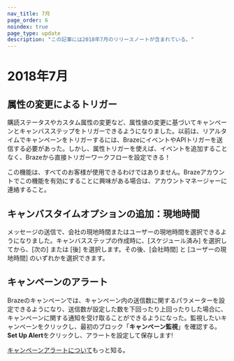 ```yaml
---
nav_title: 7月
page_order: 6
noindex: true
page_type: update
description: "この記事には2018年7月のリリースノートが含まれている。"
---
```

# 2018年7月

## 属性の変更によるトリガー

購読ステータスやカスタム属性の変更など、属性値の変更に基づいてキャンペーンとキャンバスステップをトリガーできるようになりました。以前は、リアルタイムでキャンペーンをトリガーするには、BrazeにイベントやAPIトリガーを送信する必要があった。しかし、属性トリガーを使えば、イベントを追加することなく、Brazeから直接トリガーワークフローを設定できる！

この機能は、すべてのお客様が使用できるわけではありません。Brazeアカウントでこの機能を有効にすることに興味がある場合は、アカウントマネージャーに連絡すること。

## キャンバスタイムオプションの追加：現地時間

メッセージの送信で、会社の現地時間またはユーザーの現地時間を選択できるようになりました。キャンバスステップの作成時に、\[スケジュール済み] を選択してから、\[次の] または \[後] を選択します。その後、\[会社時間] と \[ユーザーの現地時間] のいずれかを選択できます。

## キャンペーンのアラート

Brazeのキャンペーンでは、キャンペーン内の送信数に関するパラメーターを設定できるようになり、送信数が設定した数を下回ったり上回ったりした場合に、キャンペーンに関する通知を受け取ることができるようになった。監視したいキャンペーンをクリックし、最初のブロック「**キャンペーン監視**」を確認する。**Set Up Alert**をクリックし、アラートを設定して保存します! 

[キャンペーンアラートについて]({{site.baseurl}}/user_guide/engagement_tools/campaigns/scheduling_and_organizing/campaign_alerts/#campaign-alerts)もっと知る。
